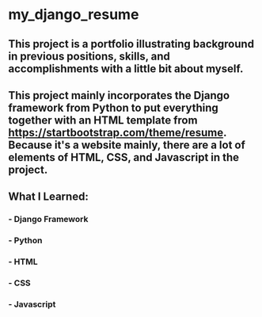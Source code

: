 # my_django_resume

## This project is a portfolio illustrating background in previous positions, skills, and accomplishments with a little bit about myself.
## This project mainly incorporates the Django framework from Python to put everything together with an HTML template from https://startbootstrap.com/theme/resume. Because it's a website mainly, there are a lot of elements of HTML, CSS, and Javascript in the project. 

## What I Learned:
### - Django Framework
### - Python
### - HTML
### - CSS
### - Javascript
